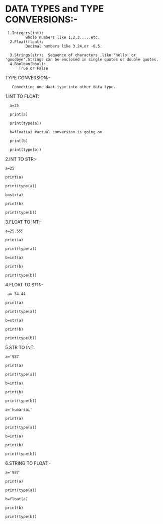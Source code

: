 
# DATA TYPES  and TYPE CONVERSIONS:-
     1.Integers(int):
             whole numbers like 1,2,3.....etc.
      2.Float(float):
             Decimal numbers like 3.24,or -0.5.

      3.Strings(str):  Sequence of characters ,like 'hello' or 'goodbye'.Strings can be enclosed in single quotes or double quotes.
      4.Boolean(bool):
          True or False

TYPE CONVERSION:-

       Converting one daat type into other data type.


   1.INT TO FLOAT:

      a=25

      print(a)

      print(type(a))

      b=float(a) #actual conversion is going on

      print(b)

      print(type(b))

2.INT TO STR:- 

    a=25

    print(a)

    print(type(a))

    b=str(a)

    print(b)

    print(type(b))  

3.FLOAT TO INT:-

    a=25.555

    print(a)

    print(type(a))

    b=int(a)

    print(b)

    print(type(b))

4.FLOAT TO STR:-

     a= 34.44
    
    print(a)

    print(type(a))

    b=str(a)

    print(b)

    print(type(b))

5.STR TO INT:

    a='987

    print(a)

    print(type(a)) 

    b=int(a)

    print(b)

    print(type(b))

    a='kumarsai'

    print(a)  

    print(type(a))

    b=int(a)

    print(b)

    print(type(b)) 

 6.STRING TO FLOAT:-

    a='987'

    print(a)

    print(type(a))

    b=float(a)

    print(b)

    print(type(b))


